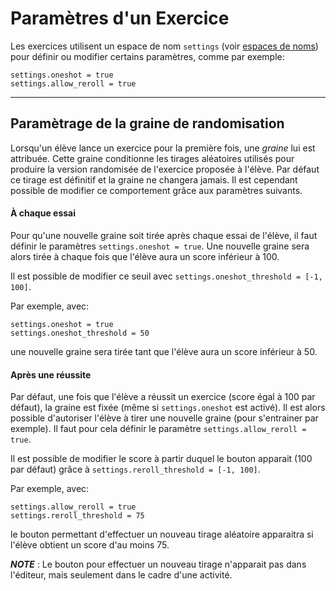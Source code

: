 # Paramètres d'un Exercice

Les exercices utilisent un espace de nom `settings` (voir
[espaces de noms](../langage_pl/#espaces-de-noms)) pour définir ou modifier
certains paramètres, comme par exemple:

```
settings.oneshot = true
settings.allow_reroll = true
```
___



## Paramètrage de la graine de randomisation

Lorsqu'un élève lance un exercice pour la première fois, une *graine* lui est
attribuée. Cette graine conditionne les tirages aléatoires utilisés pour
produire la version randomisée de l'exercice proposée à l'élève.
Par défaut ce tirage est définitif et la graine ne changera jamais.
Il est cependant possible de modifier ce comportement grâce aux paramètres suivants.

#### À chaque essai

Pour qu'une nouvelle graine soit tirée après chaque essai de l'élève, il faut
définir le paramètres `settings.oneshot = true`. Une nouvelle graine sera alors
tirée à chaque fois que l'élève aura un score inférieur à 100.

Il est possible de modifier ce seuil avec
`settings.oneshot_threshold = [-1, 100]`.

Par exemple, avec:
```
settings.oneshot = true
settings.oneshot_threshold = 50
```
une nouvelle graine sera tirée tant que l'élève aura un score inférieur à 50.


#### Après une réussite

Par défaut, une fois que l'élève a réussit un exercice (score égal à 100 par défaut),
la graine est fixée (même si `settings.oneshot` est activé). Il est alors
possible d'autoriser l'élève à tirer une nouvelle graine (pour s'entrainer par
exemple). Il faut pour cela définir le paramètre `settings.allow_reroll = true`.

Il est possible de modifier le score à partir duquel le bouton apparait
(100 par défaut) grâce à `settings.reroll_threshold = [-1, 100]`.

Par exemple, avec:
```
settings.allow_reroll = true
settings.reroll_threshold = 75
```
le bouton permettant d'effectuer un nouveau tirage aléatoire apparaitra
si l'élève obtient un score d'au moins 75.

***NOTE*** : Le bouton pour effectuer un nouveau tirage n'apparait pas dans
l'éditeur, mais seulement dans le cadre d'une activité.

